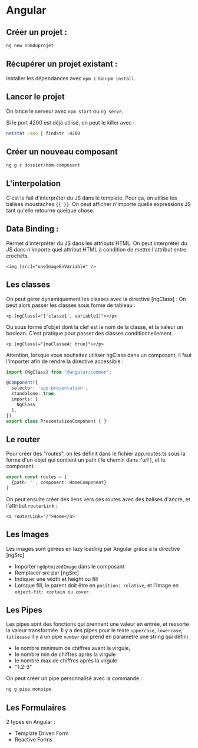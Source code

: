 # Angular

## Créer un projet : 

```bash
ng new nomduprojet
```

## Récupérer un projet existant : 
Installer les dépendances avec `npm i` ou `npm install`.

## Lancer le projet

On lance le serveur avec `npm start` ou `ng serve`.

Si le port 4200 est déjà utilisé, on peut le killer avec : 
```bash
netstat -ano | findstr :4200
```

## Créer un nouveau composant

```bash
ng g c dossier/nom-composant
```

## L'interpolation

C'est le fait d'interpréter du JS dans le template.
Pour ça, on utilise les balises moustaches `{{ }}`.
On peut afficher n'importe quelle expressions JS tant qu'elle retourne quelque chose.

## Data Binding : 

Permet d'interpréter du JS dans les attributs HTML.
On peut interpréter du JS dans n'importe quel attribut HTML à condition de mettre l'attribut entre crochets.

```angular2html
<img [src]="uneImageEnVariable" />
```

## Les classes

On peut gérer dynamiquement les classes avec la directive [ngClass] : 
On peut alors passer les classes sous forme de tableau : 
```angular2html
<p [ngClass]="['classe1', variable1]"></p>
```

Ou sous forme d'objet dont la clef est le nom de la classe, et la valeur un boolean.
C'est pratique pour passer des classes conditionnellement.

```angular2html
<p [ngClass]="{maClasseA: true}"></p>
```

Attention, lorsque vous souhaitez utiliser ngClass dans un composant, il faut l'importer afin de rendre la directive accessible : 

```ts
import {NgClass} from "@angular/common";

@Component({
  selector: 'app-presentation',
  standalone: true,
  imports: [
    NgClass
  ],
})
export class PresentationComponent { }
```

## Le router

Pour créer des "routes", on les définit dans le fichier app.routes.ts sous la forme d'un objet
qui contient un path ( le chemin dans l'url ), et le composant.

```ts
export const routes = [
  {path: '', component: HomeComponent}
]
```

On peut ensuite créer des liens vers ces routes avec des balises d'ancre, et l'attribut `routerLink` : 
```angular2html
<a routerLink="/">Home</a>
```

## Les Images

Les images sont gérées en lazy loading par Angular grâce à la directive [ngSrc]
- Importer `ngOptmizedImage` dans le composant
- Remplacer src par [ngSrc]
- Indiquer une width et height ou fill
- Lorsque fill, le parent doit être en `position: relative`, et l'image en `object-fit: contain ou cover`.

## Les Pipes

Les pipes sont des fonctions qui prennent une valeur en entrée, et ressorte la valeur transformée.
Il y a des pipes pour le texte ``uppercase``, `lowercase`, `titlecase`
Il y a un pipe ``number`` qui prend en paramètre une string qui défini : 
- le nombre minimum de chiffres avant la virgule,
- le nombre min de chiffres après la virgule
- le nombre max de chiffres après la virgule
- "1.2-3"

On peut créer un pipe personnalisé avec la commande :
```bash
ng g pipe monpipe
```

## Les Formulaires

2 types en Angular : 
- Template Driven Form
- Reactive Forms
